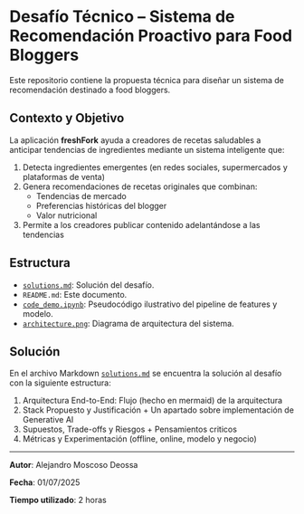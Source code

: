 # Desafío Técnico – Sistema de Recomendación Proactivo para Food Bloggers

Este repositorio contiene la propuesta técnica para diseñar un sistema de recomendación destinado a food bloggers.

## Contexto y Objetivo
La aplicación **freshFork** ayuda a creadores de recetas saludables a anticipar tendencias de ingredientes mediante un sistema inteligente que:
1. Detecta ingredientes emergentes (en redes sociales, supermercados y plataformas de venta)
2. Genera recomendaciones de recetas originales que combinan:
   - Tendencias de mercado
   - Preferencias históricas del blogger
   - Valor nutricional
3. Permite a los creadores publicar contenido adelantándose a las tendencias

## Estructura

- [`solutions.md`](https://github.com/alejomd17/food-bloggers-challenge/blob/main/solution.md): Solución del desafío.
- `README.md`: Este documento.
- [`code_demo.ipynb`](https://github.com/alejomd17/food-bloggers-challenge/blob/main/code_demo.ipynb): Pseudocódigo ilustrativo del pipeline de features y modelo.
- [`architecture.png`](https://github.com/alejomd17/food-bloggers-challenge/blob/main/architecture.png): Diagrama de arquitectura del sistema.

## Solución
En el archivo Markdown [`solutions.md`](https://github.com/alejomd17/food-bloggers-challenge/blob/main/solution.md) se encuentra la solución al desafío con la siguiente estructura:
1. Arquitectura End-to-End: Flujo (hecho en mermaid) de la arquitectura
2. Stack Propuesto y Justificación + Un apartado sobre implementación de Generative AI
3. Supuestos, Trade-offs y Riesgos + Pensamientos criticos
4. Métricas y Experimentación (offline, online, modelo y negocio)

---

**Autor**: Alejandro Moscoso Deossa  

**Fecha**: 01/07/2025

**Tiempo utilizado**: 2 horas
